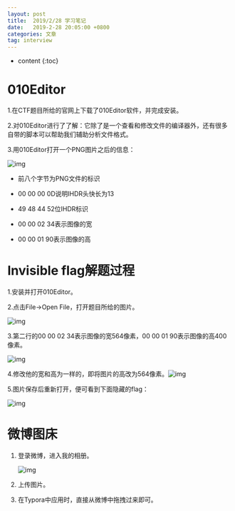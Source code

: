 ```yaml
---
layout: post
title:  2019/2/28 学习笔记
date:   2019-2-28 20:05:00 +0800
categories: 文章
tag: interview
---
```


* content
{:toc}



010Editor
====================================
1.在CTF题目所给的官网上下载了010Editor软件，并完成安装。

2.对010Editor进行了了解：它除了是一个查看和修改文件的编译器外，还有很多自带的脚本可以帮助我们辅助分析文件格式。

3.用010Editor打开一个PNG图片之后的信息：

![img](https://wx1.sinaimg.cn/mw1024/0066mMjily1g0md0sow92j30j80cbq44.jpg)

- 前八个字节为PNG文件的标识

- 00 00 00 0D说明IHDR头快长为13
- 49 48 44 52位IHDR标识
- 00 00 02 34表示图像的宽
- 00 00 01 90表示图像的高

# Invisible flag解题过程

1.安装并打开010Editor。

2.点击File→Open File，打开题目所给的图片。

![img](https://wx4.sinaimg.cn/mw1024/0066mMjily1g0md0pz8cuj30cx06oab4.jpg)

3.第二行的00 00 02 34表示图像的宽564像素，00 00 01 90表示图像的高400像素。

![img](https://wx2.sinaimg.cn/mw1024/0066mMjily1g0md9y4lv8j30fe0b7n74.jpg)

4.修改他的宽和高为一样的，即将图片的高改为564像素。![img](https://wx1.sinaimg.cn/mw1024/0066mMjily1g0md9n15hej30h008yqcq.jpg)

5.图片保存后重新打开，便可看到下面隐藏的flag：

![img](https://wx3.sinaimg.cn/mw1024/0066mMjily1g0md13h094j30fe0e0jud.jpg)

# 微博图床

1. 登录微博，进入我的相册。

   ![img](https://wx2.sinaimg.cn/mw1024/0066mMjily1g0mgpfg2huj30h4053dgl.jpg)

2. 上传图片。

3. 在Typora中应用时，直接从微博中拖拽过来即可。

   